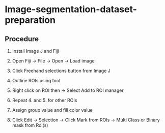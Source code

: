 # Image-segmentation-dataset-preparation

## Procedure

1.  Install Image J and Fiji

2. Open Fiji -> File -> Open -> Load image

3. Click Freehand selections button from Image J

4. Outline ROIs using tool

5. Right click on ROI then -> Select Add to ROI manager

6. Repeat 4. and 5. for other ROIs

7. Assign group value and fill color value

8. Click Edit -> Selection -> Click Mark from ROIs -> Multi Class or Binary mask from Roi(s)
